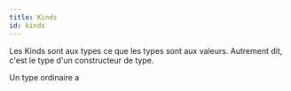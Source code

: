 ```yaml
---
title: Kinds
id: kinds
---
```


Les Kinds sont aux types ce que les types sont aux valeurs. Autrement dit, c'est
le type d'un constructeur de type. 

Un type ordinaire a 
